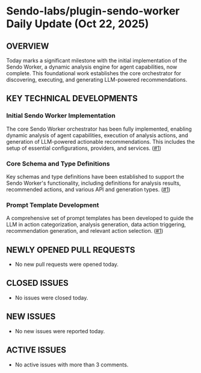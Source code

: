 # Sendo-labs/plugin-sendo-worker Daily Update (Oct 22, 2025)
## OVERVIEW 
Today marks a significant milestone with the initial implementation of the Sendo Worker, a dynamic analysis engine for agent capabilities, now complete. This foundational work establishes the core orchestrator for discovering, executing, and generating LLM-powered recommendations.

## KEY TECHNICAL DEVELOPMENTS

### Initial Sendo Worker Implementation
The core Sendo Worker orchestrator has been fully implemented, enabling dynamic analysis of agent capabilities, execution of analysis actions, and generation of LLM-powered actionable recommendations. This includes the setup of essential configurations, providers, and services. ([#1](https://github.com/Sendo-labs/plugin-sendo-worker/pull/1))

### Core Schema and Type Definitions
Key schemas and type definitions have been established to support the Sendo Worker's functionality, including definitions for analysis results, recommended actions, and various API and generation types. ([#1](https://github.com/Sendo-labs/plugin-sendo-worker/pull/1))

### Prompt Template Development
A comprehensive set of prompt templates has been developed to guide the LLM in action categorization, analysis generation, data action triggering, recommendation generation, and relevant action selection. ([#1](https://github.com/Sendo-labs/plugin-sendo-worker/pull/1))

## NEWLY OPENED PULL REQUESTS
- No new pull requests were opened today.

## CLOSED ISSUES
- No issues were closed today.

## NEW ISSUES
- No new issues were reported today.

## ACTIVE ISSUES
- No active issues with more than 3 comments.